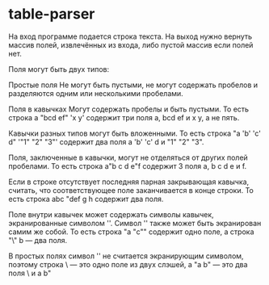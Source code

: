 # table-parser
На вход программе подается строка текста. На выход нужно вернуть массив полей, извлечённых из входа, либо пустой массив если полей нет.

Поля могут быть двух типов:

Простые поля
Не могут быть пустыми, не могут содержать пробелов и разделяются одним или несколькими пробелами.

Поля в кавычках
Могут содержать пробелы и быть пустыми. То есть строка a "bcd ef" 'x y' содержит три поля a, bcd ef и x y, а не пять.

Кавычки разных типов могут быть вложенными. То есть строка "a 'b' 'c' d" '"1" "2" "3"' содержит два поля a 'b' 'c' d и "1" "2" "3".

Поля, заключенные в кавычки, могут не отделяться от других полей пробелами. То есть строка a"b c d e"f содержит 3 поля a, b c d e и f.

Если в строке отсутствует последняя парная закрывающая кавычка, считать, что соответствующее поле заканчивается в конце строки. То есть строка abc "def g h содержит два поля.

Поле внутри кавычек может содержать символы кавычек, экранированные символом '\'. Символ '\' также может быть экранирован самим же собой. То есть строка "a \"c\"" содержит одно поле, а строка "\\" b — два поля.

В простых полях символ '\' не считается экранирующим символом, поэтому строка \\ — это одно поле из двух слэшей, а \"a b\" — это два поля \ и a b"
